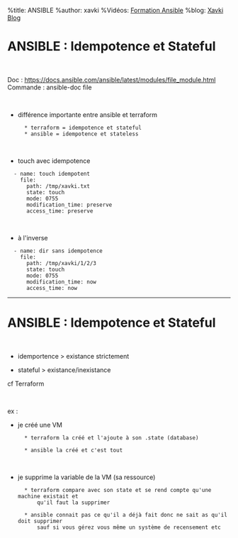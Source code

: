 %title: ANSIBLE
%author: xavki
%Vidéos: [Formation Ansible](https://www.youtube.com/playlist?list=PLn6POgpklwWoCpLKOSw3mXCqbRocnhrh-)
%blog: [Xavki Blog](https://xavki.blog)


# ANSIBLE : Idempotence et Stateful


<br>

Doc : https://docs.ansible.com/ansible/latest/modules/file_module.html
Commande : ansible-doc file

<br>

* différence importante entre ansible et terraform

		* terraform = idempotence et stateful
		* ansible = idempotence et stateless

<br>

* touch avec idempotence

```
  - name: touch idempotent
    file:
      path: /tmp/xavki.txt
      state: touch
      mode: 0755
      modification_time: preserve
      access_time: preserve
```

<br>

* à l'inverse

```
  - name: dir sans idempotence
    file:
      path: /tmp/xavki/1/2/3
      state: touch
      mode: 0755
      modification_time: now
      access_time: now
```


---------------------------------------------------------------------------------


# ANSIBLE : Idempotence et Stateful



<br>

* idemportence > existance strictement

* stateful > existance/inexistance

cf Terraform


<br>

ex :

* je créé une VM

		* terraform la créé et l'ajoute à son .state (database)

		* ansible la créé et c'est tout

<br>


* je supprime la variable de la VM (sa ressource)

		* terraform compare avec son state et se rend compte qu'une machine existait et 
			qu'il faut la supprimer

		* ansible connait pas ce qu'il a déjà fait donc ne sait as qu'il doit supprimer
			sauf si vous gérez vous même un système de recensement etc


